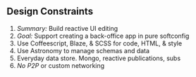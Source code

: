 ## Design Constraints

1. *Summary:* Build reactive UI editing
1. *Goal:* Support creating a back-office app in pure softconfig
1. Use Coffeescript, Blaze, & SCSS for code, HTML, & style
1. Use Astronomy to manage schemas and data
1. Everyday data store. Mongo, reactive publications, subs
1. *No P2P* or custom networking
